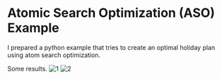 # Atomic Search Optimization (ASO) Example
I prepared a python example that tries to create an optimal holiday plan using atom search optimization.

Some results.
![1](https://github.com/ysufyalcin/Atomic_Search_Optimization_Example/assets/93860717/41b9117a-fe59-4592-849e-51fa859a3b5b)
![2](https://github.com/ysufyalcin/Atomic_Search_Optimization_Example/assets/93860717/18fc01a5-f752-4694-afa0-7f820fc0cad1)

